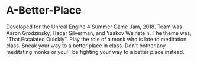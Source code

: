 # A-Better-Place
Developed for the Unreal Engine 4 Summer Game Jam, 2018. Team was Aaron Grodzinsky, Hadar Silverman, and Yaakov Weinstein. The theme was, "That Escalated Quickly". Play the role of a monk who is late to meditation class. Sneak your way to a better place in class. Don't bother any meditating monks or you'll be fighting your way to a better place instead. 
